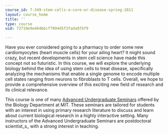 ```yaml
---
course_id: 7-349-stem-cells-a-cure-or-disease-spring-2011
layout: course_home
title: ''
type: course
uid: 72710e9e464bbcf7994d5f3fada97bf9

---
```

Have you ever considered going to a pharmacy to order some new cardiomyocytes (heart muscle cells) for your ailing heart? It might sound crazy, but recent developments in stem cell science have made this concept not so futuristic. In this course, we will explore the underlying biology behind the idea of using stem cells to treat disease, specifically analyzing the mechanisms that enable a single genome to encode multiple cell states ranging from neurons to fibroblasts to T cells. Overall, we hope to provide a comprehensive overview of this exciting new field of research and its clinical relevance.

This course is one of many [Advanced Undergraduate Seminars](https://biology.mit.edu/undergraduate/course_listings/advanced_undergraduate_seminars) offered by the Biology Department at MIT. These seminars are tailored for students with an interest in using primary research literature to discuss and learn about current biological research in a highly interactive setting. Many instructors of the Advanced Undergraduate Seminars are postdoctoral scientist_s_ with a strong interest in teaching.
